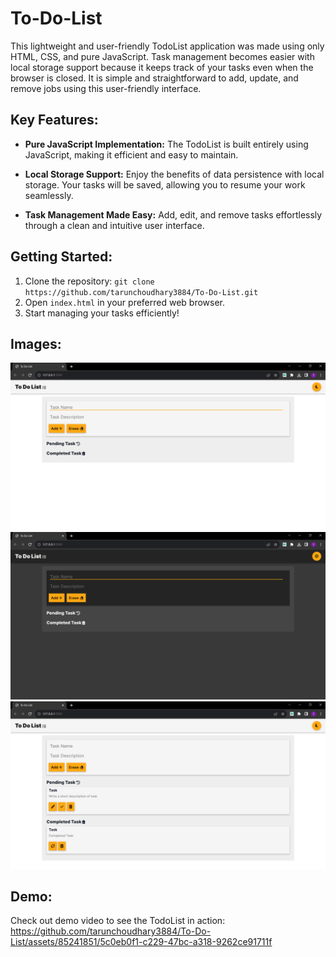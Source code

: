 # To-Do-List
This lightweight and user-friendly TodoList application was made using only HTML, CSS, and pure JavaScript. Task management becomes easier with local storage support because it keeps track of your tasks even when the browser is closed. It is simple and straightforward to add, update, and remove jobs using this user-friendly interface.

## Key Features:
- **Pure JavaScript Implementation:** The TodoList is built entirely using JavaScript, making it efficient and easy to maintain.

- **Local Storage Support:** Enjoy the benefits of data persistence with local storage. Your tasks will be saved, allowing you to resume your work seamlessly.

- **Task Management Made Easy:** Add, edit, and remove tasks effortlessly through a clean and intuitive user interface.

## Getting Started:

1. Clone the repository: `git clone https://github.com/tarunchoudhary3884/To-Do-List.git`
2. Open `index.html` in your preferred web browser.
3. Start managing your tasks efficiently!

## Images:
![todoLightTheme](images/todoLightTheme.png)
![todoDarkTheme](images/todoDarkTheme.png)
![todoList](images/todo.png)

## Demo:
Check out demo video to see the TodoList in action:
https://github.com/tarunchoudhary3884/To-Do-List/assets/85241851/5c0eb0f1-c229-47bc-a318-9262ce91711f

